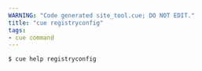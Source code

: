 ```yaml
---
WARNING: "Code generated site_tool.cue; DO NOT EDIT."
title: "cue registryconfig"
tags:
- cue command
---
```


```text { title="TERMINAL" codeToCopy="Y3VlIGhlbHAgcmVnaXN0cnljb25maWcK" }
$ cue help registryconfig
```
